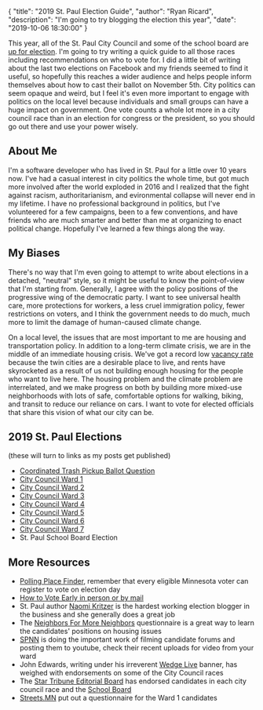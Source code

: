 {
	"title": "2019 St. Paul Election Guide",
	"author": "Ryan Ricard",
	"description": "I'm going to try blogging the election this year",
	"date":  "2019-10-06 18:30:00"
}

This year, all of the St. Paul City Council and some of the school board are [up for election](https://www.ramseycounty.us/residents/elections-voting/candidates/candidate-filing). I'm going to try writing a quick guide to all those races including recommendations on who to vote for. I did a little bit of writing about the last two elections on Facebook and my friends seemed to find it useful, so hopefully this reaches a wider audience and helps people inform themselves about how to cast their ballot on November 5th. City politics can seem opaque and weird, but I feel it's even more important to engage with politics on the local level because individuals and small groups can have a huge impact on government. One vote counts a whole lot more in a city council race than in an election for congress or the president, so you should go out there and use your power wisely. 


## About Me 

I'm a software developer who has lived in St. Paul for a little over 10 years now. I've had a casual interest in city politics the whole time, but got much more involved after the world exploded in 2016 and I realized that the fight against racism, authoritarianism, and evironmental collapse will never end in my lifetime. I have no professional background in politics, but I've volunteered for a few campaigns, been to a few conventions, and have friends who are much smarter and better than me at organizing to enact political change. Hopefully I've learned a few things along the way. 

## My Biases

There's no way that I'm even going to attempt to write about elections in a detached, "neutral" style, so it might be useful to know the point-of-view that I'm starting from. Generally, I agree with the policy positions of the progressive wing of the democratic party. I want to see universal health care, more protections for workers, a less cruel immigration policy, fewer restrictions on voters, and I think the government needs to do much, much more to limit the damage of human-caused climate change. 

On a local level, the issues that are most important to me are housing and transportation policy. In addition to a long-term climate crisis, we are in the middle of an immediate housing crisis. We've got a record low [vacancy rate](https://www.twincities.com/2019/04/05/census-data-show-twin-cities-home-vacancy-is-second-lowest-in-nation/) because the twin cities are a desirable place to live, and rents have skyrocketed as a result of us not building enough housing for the people who want to live here. The housing problem and the climate problem are interrelated, and we make progress on both by building more mixed-use neighborhoods with lots of safe, comfortable options for walking, biking, and transit to reduce our reliance on cars. I want to vote for elected officials that share this vision of what our city can be. 

## 2019 St. Paul Elections

(these will turn to links as my posts get published)

* [Coordinated Trash Pickup Ballot Question](https://firewally.net/post/the-trash-post)
* [City Council Ward 1](https://firewally.net/post/ward-1-2019/)
* [City Council Ward 2](https://firewally.net/post/ward-2-2019/)
* [City Council Ward 3](https://firewally.net/post/ward-3-2019/)
* [City Council Ward 4](https://firewally.net/post/ward-4-2019/)
* [City Council Ward 5](https://firewally.net/post/ward-5-2019/)
* [City Council Ward 6](https://firewally.net/post/ward-6-2019/)
* [City Council Ward 7](https://firewally.net/post/ward-7-2019/)
* St. Paul School Board Election

## More Resources

* [Polling Place Finder](https://pollfinder.sos.state.mn.us/), remember that every eligible Minnesota voter can register to vote on election day
* [How to Vote Early in person or by mail](https://www.ramseycounty.us/residents/elections-voting/voters/vote-election-day)
* St. Paul author [Naomi Kritzer](https://naomikritzer.com/) is the hardest working election blogger in the business and she generally does a great job
* The [Neighbors For More Neighbors](https://medium.com/neighbors-for-more-neighbors/saint-paul-city-council-candidate-questionnaire-47e3690fa021) questionnaire is a great way to learn the candidates' positions on housing issues
* [SPNN](https://www.youtube.com/user/MySPNN) is doing the important work of filming candidate forums and posting them to youtube, check their recent uploads for video from your ward
* John Edwards, writing under his irreverent [Wedge Live](https://wedgelive.com/) banner, has weighed with endorsements on some of the City Council races
* The [Star Tribune Editorial Board](http://www.startribune.com/our-picks-in-the-st-paul-city-council-election/564128142/) has endorsed candidates in each city council race and the [School Board](http://www.startribune.com/picking-leaders-for-st-paul-schools/564064422/)
* [Streets.MN](https://streets.mn/category/features/2019-voter-guide/) put out a questionnaire for the Ward 1 candidates
